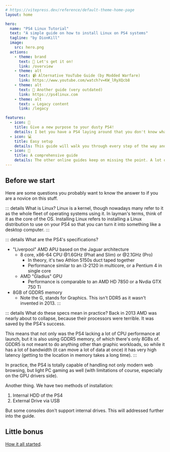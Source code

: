 ```yaml
---
# https://vitepress.dev/reference/default-theme-home-page
layout: home

hero:
  name: "PS4 Linux Tutorial"
  text: "A simple guide on how to install Linux on PS4 systems"
  tagline: "by DionKill"
  image:
    src: hero.png
  actions:
    - theme: brand
      text: 🏁 Let's get it on!
      link: /overview
    - theme: alt
      text: 📹 Alternative YouTube Guide (by Modded Warfare)
      link: https://www.youtube.com/watch?v=KW_lRyXQcb8
    - theme: alt
      text: 🔎 Another guide (very outdated)
      link: https://ps4linux.com
    - theme: alt
      text: ☠️ Legacy content
      link: /legacy

features:
  - icon: 🧹
    title: Give a new purpose to your dusty PS4!
    details: I bet you have a PS4 laying around that you don't know what to do with. Even after modding it, there's very little that makes the PS4 a special console. But you can give it a new life with Linux, and run PC games on it!
  - icon: 💻
    title: Easy setup
    details: This guide will walk you through every step of the way and will explain to you not just how to install, but also to setup Linux in general, how to maintain it very easily and make it a usable everyday OS- because why not.
  - icon: 📖
    title: A comprehensive guide
    details: The other online guides keep on missing the point. A lot of them either lack information, or are simply bad documented. This guide is made from the ground up by pure rage because nobody has one that details everything.
---
```

## Before we start
Here are some questions you probably want to know the answer to if you are a novice on this stuff.

::: details What is Linux?
Linux is a kernel, though nowadays many refer to it as the whole fleet of operating systems using it. In layman's terms, think of it as the core of the OS. Installing Linux refers to installing a Linux distribution to use on your PS4 so that you can turn it into something like a desktop computer.
:::

::: details What are the PS4's specifications?
- "Liverpool" AMD APU based on the Jaguar architecture
	- 8 core, x86-64 CPU @1.6GHz (Phat and Slim) or @2.1GHz (Pro)
		- In theory, it's two Athlon 5150s duct taped together
		- Performance similar to an i3-2120 in multicore, or a Pentium 4 in single core
	- AMD "Gladius" GPU
		- Performance is comparable to an AMD HD 7850 or a Nvdia GTX 750 Ti
- 8GB of GDDR5 memory
	- Note the G, stands for Graphics. This isn't DDR5 as it wasn't invented in 2013.
:::

::: details What do these specs mean in practice?
Back in 2013 AMD was nearly about to collapse, because their processors were terrible. It was saved by the PS4's success.

This means that not only was the PS4 lacking a lot of CPU performance at launch, but it is also using GDDR5 memory, of which there's only 8GBs of. GDDR5 is not meant to do anything other than graphic workloads, so while it has a lot of bandwidth (it can move a lot of data at once) it has very high latency (getting to the location in memory takes a long time).
:::

In practice, the PS4 is totally capable of handling not only modern web browsing, but light PC gaming as well (with limitations of course, especially on the GPU drivers side).

Another thing. We have two methods of installation:
1. Internal HDD of the PS4
2. External Drive via USB

But some consoles don't support internal drives. This will addressed further into the guide.

## Little bonus
[How it all started](https://www.youtube.com/watch?v=QMiubC6LdTA).
